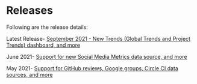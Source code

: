# Releases

Following are the release details:

Latest Release- [September 2021 - New Trends \(Global Trends and Project Trends\) dashboard, and more](september-2021.md)

June 2021- [Support for new Social Media Metrics data source, and more](jun-2021.md)

May 2021- [Support for GitHub reviews, Google groups, Circle CI data sources, and more](may-2021.md)



